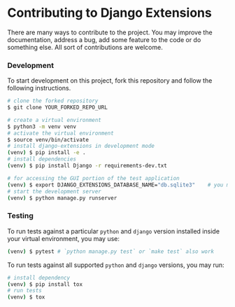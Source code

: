 # Contributing to Django Extensions

There are many ways to contribute to the project. You may improve the documentation, address a bug, add some feature to the code or do something else. All sort of contributions are welcome.


### Development

To start development on this project, fork this repository and follow the following instructions.

```bash
# clone the forked repository
$ git clone YOUR_FORKED_REPO_URL

# create a virtual environment
$ python3 -m venv venv
# activate the virtual environment
$ source venv/bin/activate
# install django-extensions in development mode
(venv) $ pip install -e .
# install dependencies
(venv) $ pip install Django -r requirements-dev.txt

# for accessing the GUI portion of the test application
(venv) $ export DJANGO_EXTENSIONS_DATABASE_NAME="db.sqlite3"    # you may change if you want to use any other database
# start the development server
(venv) $ python manage.py runserver
```

### Testing

To run tests against a particular `python` and `django` version installed inside your virtual environment, you may use:

```bash
(venv) $ pytest # `python manage.py test` or `make test` also work

```

To run tests against all supported `python` and `django` versions, you may run:

```bash
# install dependency
(venv) $ pip install tox
# run tests
(venv) $ tox
```
